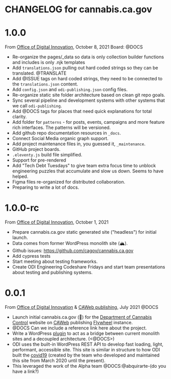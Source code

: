 # CHANGELOG for cannabis.ca.gov

# 1.0.0
From [Office of Digital Innovation](https://digital.ca.gov), October 8, 2021
Board: @DOCS
* Re-organize the pages/_data so data is only collection builder functions and includes is only .njk templates
* Add `translations.json` pulling out hard coded strings so they can be translated. @TRANSLATE
* Add @ISSUE tags on hard coded strings, they need to be connected to the `translations.json` content.
* Add `config.json` and `odi-publishing.json` config files.
* Re-organize static site folder architecture based on clean git repo goals.
* Sync several pipeline and development systems with other systems that we call `odi-publishing`.
* Add @DOCS tags for places that need quick explanations for total clarity.
* Add folder for `patterns` - for posts, events, campaigns and more feature rich interfaces. The patterns will be versioned.
* Add github repo documentation resources in `_docs`.
* Connect Social Media organic graph support.
* Add project maintenance files in, you guessed it, `_maintenance`.
* GitHub project boards.
* `.eleventy.js` build file simplified.
* Support for pre-rendered
* Add "Tech Debt Tuesdays" to give team extra focus time to unblock engineering puzzles that accumulate and slow us down. Seems to have helped.
* Figma files re-organized for distributed collaboration. 
* Preparing to write a lot of docs.

# 1.0.0-rc
From [Office of Digital Innovation](https://digital.ca.gov), October 1, 2021
* Prepare cannabis.ca.gov static generated site ("headless") for initial launch. 
* Data comes from former WordPress monolith site (🏔).
* Github issues: https://github.com/cagov/cannabis.ca.gov
* Add cypress tests
* Start meeting about testing frameworks.
* Create ODI Engineering Codeshare Fridays and start team presentations about testing and publishing systems. 

# 0.0.1
From [Office of Digital Innovation](https://digital.ca.gov) & [CAWeb publishing](https://caweb.cdt.ca.gov/), July 2021 @DOCS
* Launch initial cannabis.ca.gov (🍃) for the [Department of Cannabis Control](https://cannabis.ca.gov) website on [CAWeb](https://caweb.cdt.ca.gov/) publishing [Flywheel](https://getflywheel.com/) instance.
* @DOCS Can we include a reference link here about the project.
* Write a WordPress [plugin](https://github.com/ca-design-system-gutenberg-blocks) to act as a bridge between current monolith sites and a decoupled architecture. (<@DOCS>) 
* ODI uses the built-in WordPress REST API to develop fast loading, light, performant, accessible site. This site is similar in structure to how ODI built the [covid19](https://covid19.ca.gov) (created by the team who developed and maintained this site from March 2020 until the present). 
* This leveraged the work of the Alpha team @DOCS:@abquirarte-(do you have a link?)

